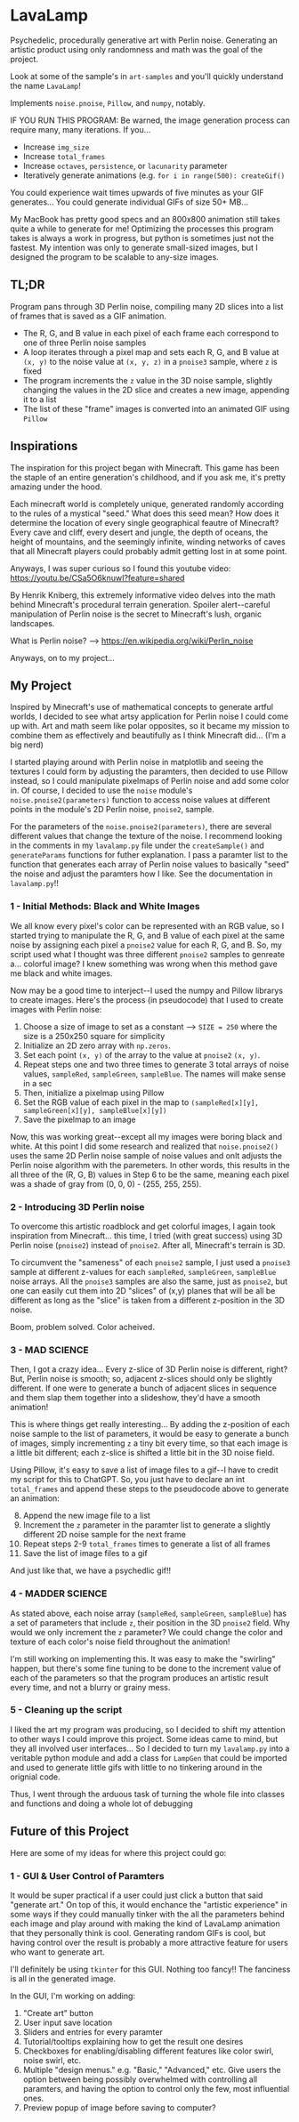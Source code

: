 # LavaLamp
Psychedelic, procedurally generative art with Perlin noise. Generating an artistic product using only randomness and math was the goal of the project.

Look at some of the sample's in `art-samples` and you'll quickly understand the name `LavaLamp`!

Implements `noise.pnoise`, `Pillow`, and `numpy`, notably.

IF YOU RUN THIS PROGRAM:
Be warned, the image generation process can require many, many iterations. If you...
- Increase `img_size`
- Increase `total_frames`
- Increase `octaves`, `persistence`, or `lacunarity` parameter
- Iteratively generate animations (e.g. `for i in range(500): createGif()`
  
You could experience wait times upwards of five minutes as your GIF generates... You could generate individual GIFs of size 50+ MB...

My MacBook has pretty good specs and an 800x800 animation still takes quite a while to generate for me! Optimizing the processes this program takes is always a work in progress, but python is sometimes just not the fastest. My intention was only to generate small-sized images, but I designed the program to be scalable to any-size images.

## TL;DR
Program pans through 3D Perlin noise, compiling many 2D slices into a list of frames that is saved as a GIF animation.

- The R, G, and B value in each pixel of each frame each correspond to one of three Perlin noise samples
- A loop iterates through a pixel map and sets each R, G, and B value at `(x, y)` to the noise value at `(x, y, z)` in a `pnoise3` sample, where `z` is fixed
- The program increments the `z` value in the 3D noise sample, slightly changing the values in the 2D slice and creates a new image, appending it to a list
- The list of these "frame" images is converted into an animated GIF using `Pillow`

## Inspirations

The inspiration for this project began with Minecraft.
This game has been the staple of an entire generation's childhood, and if you ask me, it's pretty amazing under the hood.

Each minecraft world is completely unique, generated randomly according to the rules of a mystical "seed."
What does this seed mean? How does it determine the location of every single geographical feautre of Minecraft?
Every cave and cliff, every desert and jungle, the depth of oceans, the height of mountains, and the seemingly infinite, winding networks of caves that all Minecraft players could probably admit getting lost in at some point.

Anyways, I was super curious so I found this youtube video: https://youtu.be/CSa5O6knuwI?feature=shared

By Henrik Kniberg, this extremely informative video delves into the math behind Minecraft's procedural terrain generation. Spoiler alert--careful manipulation of Perlin noise is the secret to Minecraft's lush, organic landscapes.

What is Perlin noise? --> https://en.wikipedia.org/wiki/Perlin_noise

Anyways, on to my project...

## My Project

Inspired by Minecraft's use of mathematical concepts to generate artful worlds, I decided to see what artsy application for Perlin noise I could come up with. Art and math seem like polar opposites, so it became my mission to combine them as effectively and beautifully as I think Minecraft did... (I'm a big nerd)

I started playing around with Perlin noise in matplotlib and seeing the textures I could form by adjusting the paramters, then decided to use Pillow instead, so I could manipulate pixelmaps of Perlin noise and add some color in. Of course, I decided to use the `noise` module's `noise.pnoise2(parameters)` function to access noise values at different points in the module's 2D Perlin noise, `pnoise2`, sample.

For the parameters of the `noise.pnoise2(parameters)`, there are several different values that change the texture of the noise. I recommend looking in the comments in my `lavalamp.py` file under the `createSample()` and `generateParams` functions for futher explanation. I pass a paramter list to the function that generates each array of Perlin noise values to basically "seed" the noise and adjust the paramters how I like. See the documentation in `lavalamp.py`!!

### 1 - Initial Methods: Black and White Images

We all know every pixel's color can be represented with an RGB value, so I started trying to manipulate the R, G, and B value of each pixel at the same noise by assigning each pixel a `pnoise2` value for each R, G, and B. So, my script used what I thought was three different `pnoise2` samples to genreate a... colorful image? I knew something was wrong when this method gave me black and white images.

Now may be a good time to interject--I used the numpy and Pillow librarys to create images. Here's the process (in pseudocode) that I used to create images with Perlin noise:

1. Choose a size of image to set as a constant --> `SIZE = 250` where the size is a 250x250 square for simplicity
2. Initialize an 2D zero array with `np.zeros`.
3. Set each point `(x, y)` of the array to the value at `pnoise2` `(x, y)`.
4. Repeat steps one and two three times to generate 3 total arrays of noise values, `sampleRed`, `sampleGreen`, `sampleBlue`. The names will make sense in a sec
5. Then, initialize a pixelmap using Pillow
6. Set the RGB value of each pixel in the map to `(sampleRed[x][y], sampleGreen[x][y], sampleBlue[x][y])`
7. Save the pixelmap to an image

Now, this was working great--except all my images were boring black and white. At this point I did some research and realized that `noise.pnoise2()` uses the same 2D Perlin noise sample of noise values and onlt adjusts the Perlin noise algorithm with the paremeters. In other words, this results in the all three of the (R, G, B) values in Step 6 to be the same, meaning each pixel was a shade of gray from (0, 0, 0) - (255, 255, 255).

### 2 - Introducing 3D Perlin noise

To overcome this artistic roadblock and get colorful images, I again took inspiration from Minecraft... this time, I tried (with great success) using 3D Perlin noise (`pnoise2`) instead of `pnoise2`. After all, Minecraft's terrain is 3D.

To circumvent the "sameness" of each `pnoise2` sample, I just used a `pnoise3` sample at different z-values for each `sampleRed`, `sampleGreen`, `sampleBlue` noise arrays. All the `pnoise3` samples are also the same, just as `pnoise2`, but one can easily cut them into 2D "slices" of (x,y) planes that will be all be different as long as the "slice" is taken from a different z-position in the 3D noise.

Boom, problem solved. Color acheived.

### 3 - MAD SCIENCE

Then, I got a crazy idea... Every z-slice of 3D Perlin noise is different, right? But, Perlin noise is smooth; so, adjacent z-slices should only be slightly different. If one were to generate a bunch of adjacent slices in sequence and them slap them together into a slideshow, they'd have a smooth animation! 

This is where things get really interesting... By adding the z-position of each noise sample to the list of parameters, it would be easy to generate a bunch of images, simply incrementing `z` a tiny bit every time, so that each image is a little bit different; each z-slice is shifted a little bit in the 3D noise field.

Using Pillow, it's easy to save a list of image files to a gif--I have to credit my script for this to ChatGPT. So, you just have to declare an int `total_frames` and append these steps to the pseudocode above to generate an animation:

8. Append the new image file to a list
9. Increment the `z` parameter in the paramter list to generate a slightly different 2D noise sample for the next frame
10. Repeat steps 2-9 `total_frames` times to generate a list of all frames
11. Save the list of image files to a gif

And just like that, we have a psychedlic gif!!

### 4 - MADDER SCIENCE

As stated above, each noise array (`sampleRed`, `sampleGreen`, `sampleBlue`) has a set of parameters that include `z`, their position in the 3D `pnoise2` field. Why would we only increment the `z` parameter? We could change the color and texture of each color's noise field throughout the animation! 

I'm still working on implementing this. It was easy to make the "swirling" happen, but there's some fine tuning to be done to the increment value of each of the parameters so that the program produces an artistic result every time, and not a blurry or grainy mess.

### 5 - Cleaning up the script

I liked the art my program was producing, so I decided to shift my attention to other ways I could improve this project. Some ideas came to mind, but they all involved user interfaces... So I decided to turn my `lavalamp.py` into a veritable python module and add a class for `LampGen` that could be imported and used to generate little gifs with little to no tinkering around in the orignial code.

Thus, I went through the arduous task of turning the whole file into classes and functions and doing a whole lot of debugging

## Future of this Project

Here are some of my ideas for where this project could go:

### 1 - GUI & User Control of Paramters

It would be super practical if a user could just click a button that said "generate art." On top of this, it would enchance the "artistic experience" in some ways if they could manually tinker with the all the parameters behind each image and play around with making the kind of LavaLamp animation that they personally think is cool. Generating random GIFs is cool, but having control over the result is probably a more attractive feature for users who want to generate art.

I'll definitely be using `tkinter` for this GUI. Nothing too fancy!! The fanciness is all in the generated image.

In the GUI, I'm working on adding:
1. "Create art" button
3. User input save location
4. Sliders and entries for every paramter
5. Tutorial/tooltips explaining how to get the result one desires
6. Checkboxes for enabling/disabling different features like color swirl, noise swirl, etc.
7. Multiple "design menus." e.g. "Basic," "Advanced," etc. Give users the option between being possibly overwhelmed with controlling all paramters, and having the option to control only the few, most influential ones.
8. Preview popup of image before saving to computer?
